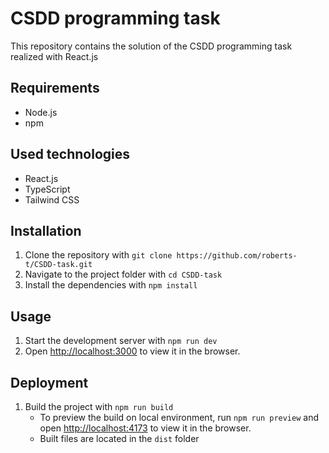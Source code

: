 # CSDD programming task
This repository contains the solution of the CSDD programming task realized with React.js

## Requirements
- Node.js
- npm

## Used technologies
- React.js
- TypeScript
- Tailwind CSS

## Installation
1. Clone the repository with `git clone https://github.com/roberts-t/CSDD-task.git`
2. Navigate to the project folder with `cd CSDD-task`
3. Install the dependencies with `npm install`

## Usage
1. Start the development server with `npm run dev`
2. Open [http://localhost:3000](http://localhost:3000) to view it in the browser.

## Deployment
1. Build the project with `npm run build`
   * To preview the build on local environment, run `npm run preview` and open [http://localhost:4173](http://localhost:4173) to view it in the browser.
   * Built files are located in the `dist` folder